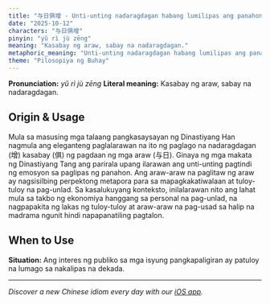 ```yaml
---
title: "与日俱增 - Unti-unting nadaragdagan habang lumilipas ang panahon."
date: "2025-10-12"
characters: "与日俱增"
pinyin: "yǔ rì jù zēng"
meaning: "Kasabay ng araw, sabay na nadaragdagan."
metaphoric_meaning: "Unti-unting nadaragdagan habang lumilipas ang panahon."
theme: "Pilosopiya ng Buhay"
---
```


**Pronunciation:** *yǔ rì jù zēng*
**Literal meaning:** Kasabay ng araw, sabay na nadaragdagan.

## Origin & Usage

Mula sa masusing mga talaang pangkasaysayan ng Dinastiyang Han nagmula ang eleganteng paglalarawan na ito ng paglago na nadaragdagan (增) kasabay (俱) ng pagdaan ng mga araw (与日). Ginaya ng mga makata ng Dinastiyang Tang ang parirala upang ilarawan ang unti-unting pagtindi ng emosyon sa paglipas ng panahon. Ang araw-araw na paglitaw ng araw ay nagsisilbing perpektong metapora para sa mapagkakatiwalaan at tuloy-tuloy na pag-unlad. Sa kasalukuyang konteksto, inilalarawan nito ang lahat mula sa takbo ng ekonomiya hanggang sa personal na pag-unlad, na nagpapakita ng lakas ng tuloy-tuloy at araw-araw na pag-usad sa halip na madrama ngunit hindi napapanatiling pagtalon.

## When to Use

**Situation:** Ang interes ng publiko sa mga isyung pangkapaligiran ay patuloy na lumago sa nakalipas na dekada.

---

*Discover a new Chinese idiom every day with our [iOS app](https://apps.apple.com/us/app/daily-chinese-idioms/id6740611324).*
